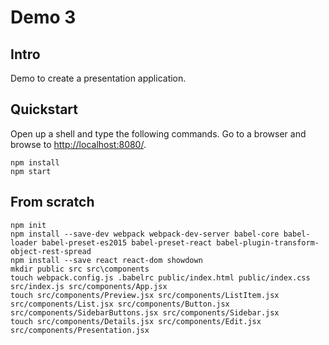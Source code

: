 # Demo 3

## Intro

Demo to create a presentation application.

## Quickstart

Open up a shell and type the following commands.
Go to a browser and browse to [http://localhost:8080/](http://localhost:8080/).

```shell
npm install
npm start
```

## From scratch

```shell
npm init
npm install --save-dev webpack webpack-dev-server babel-core babel-loader babel-preset-es2015 babel-preset-react babel-plugin-transform-object-rest-spread
npm install --save react react-dom showdown
mkdir public src src\components
touch webpack.config.js .babelrc public/index.html public/index.css src/index.js src/components/App.jsx
touch src/components/Preview.jsx src/components/ListItem.jsx src/components/List.jsx src/components/Button.jsx src/components/SidebarButtons.jsx src/components/Sidebar.jsx
touch src/components/Details.jsx src/components/Edit.jsx src/components/Presentation.jsx
```